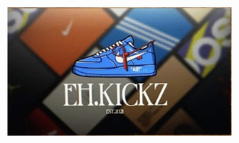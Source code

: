 <!DOCTYPE html>
<html>
<head>

</head>
<body>

<h2></h2>

<p></p>

<img src="/images/business%20card.jpg" alt="business card">

</body>
</html>

